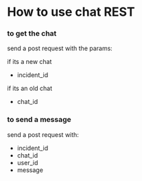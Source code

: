 # How to use chat REST

### to get the chat 
send a post request with the params:

if its a new chat
* incident_id

if its an old chat
* chat_id

### to send a message
send a post request with:
 * incident_id
 * chat_id
 * user_id
 * message